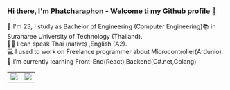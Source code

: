 
### Hi there, I'm Phatcharaphon - Welcome ti my Github profile 👋 
🙋 I'm 23, I study as Bachelor of Engineering (Computer Engineering):books: in Suranaree University of Technology (Thailand).<br>
👩‍💻 I can speak Thai (native) ,English (A2).<br>
💻 I used to work on Freelance programmer about Microcontroller(Ardunio).<br>
🌱 I’m currently learning Front-End(React),Backend(C#.net,Golang)  
<table>
  <tr>
    <td>
      <img align="center" src="https://github-readme-stats.vercel.app/api/top-langs/?username=newcy123&theme=radical" />
    </td>
    <td>
      <img align="center" src="https://github-readme-stats.vercel.app/api?username=newcy123&show_icons=true&theme=radical" />
    </td>
  </tr>
</table>

<!--
**newcy123/newcy123** is a ✨ _special_ ✨ repository because its `README.md` (this file) appears on your GitHub profile.

Here are some ideas to get you started:

- 🔭 I’m currently working on ...
- 🌱 I’m currently learning ...
- 👯 I’m looking to collaborate on ...
- 🤔 I’m looking for help with ...
- 💬 Ask me about ...
- 📫 How to reach me: ...
- 😄 Pronouns: ...
- ⚡ Fun fact: ...
-->
